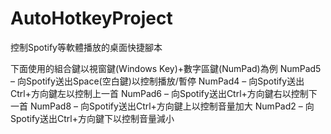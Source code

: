 # AutoHotkeyProject
控制Spotify等軟體播放的桌面快捷腳本

下面使用的組合鍵以視窗鍵(Windows Key)+數字區鍵(NumPad)為例
NumPad5 – 向Spotify送出Space(空白鍵)以控制播放/暫停
NumPad4 – 向Spotify送出Ctrl+方向鍵左以控制上一首
NumPad6 – 向Spotify送出Ctrl+方向鍵右以控制下一首
NumPad8 – 向Spotify送出Ctrl+方向鍵上以控制音量加大
NumPad2 – 向Spotify送出Ctrl+方向鍵下以控制音量減小

